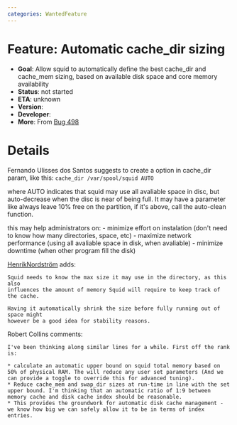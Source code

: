 ```yaml
---
categories: WantedFeature
---
```

# Feature: Automatic cache_dir sizing

- **Goal**: Allow squid to automatically define the best cache_dir
    and cache_mem sizing, based on available disk space and core memory
    availability
- **Status**: not started
- **ETA**: unknown
- **Version**:
- **Developer**:
- **More**: From [Bug 498](http://bugs.squid-cache.org/show_bug.cgi?id=498)

# Details

Fernando Ulisses dos Santos suggests to create a option in cache_dir
param, like this: `cache_dir /var/spool/squid AUTO`

where AUTO indicates that squid may use all avaliable space in disc, but
auto-decrease when the disc is near of being full. It may have a
parameter like always leave 10% free on the partition, if it's above,
call the auto-clean function.

this may help administrators on: - minimize effort on instalation (don't
need to know how many directories, space, etc) - maximize network
performance (using all avaliable space in disk, when avaliable) -
minimize downtime (when other program fill the disk)

[HenrikNordström](/HenrikNordstr%C3%B6m)
adds:

    Squid needs to know the max size it may use in the directory, as this also
    influences the amount of memory Squid will require to keep track of the cache.
    
    Having it automatically shrink the size before fully running out of space might
    however be a good idea for stability reasons.

Robert Collins comments:

    I've been thinking along similar lines for a while. First off the rank is:
    
    * calculate an automatic upper bound on squid total memory based on 50% of physical RAM. The will reduce any user set parameters (And we can provide a toggle to override this for advanced tuning).
    * Reduce cache_mem and swap_dir sizes at run-time in line with the set upper bound. I'm thinking that an automatic ratio of 1:9 between memory cache and disk cache index should be reasonable.
    * This provides the groundwork for automatic disk cache management - we know how big we can safely allow it to be in terms of index entries.